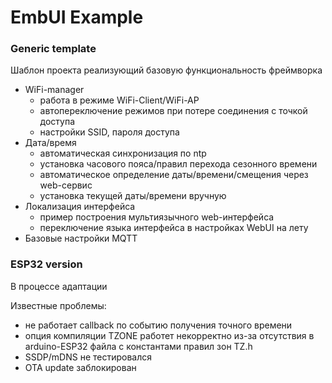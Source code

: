 # EmbUI Example

### Generic template

Шаблон проекта реализующий базовую функциональность фреймворка

  - WiFi-manager
    - работа в режиме WiFi-Client/WiFi-AP
    - автопереключение режимов при потере соединения с точкой доступа
    - настройки SSID, пароля доступа
  - Дата/время
    - автоматическая синхронизация по ntp
    - установка часового пояса/правил перехода сезонного времени
    - автоматическое определение даты/времени/смещения через web-сервис  
    - установка текущей даты/времени вручную  
  - Локализация интерфейса
    -  пример построения мультиязычного web-интерфейса
    -  переключение языка интерфейса в настройках WebUI на лету
  - Базовые настройки MQTT


### ESP32 version
В процессе адаптации

Известные проблемы:
  - не работает callback по событию получения точного времени
  - опция компиляции TZONE работет некорректно из-за отсутствия в arduino-ESP32 файла с константами правил зон TZ.h
  - SSDP/mDNS не тестировался
  - OTA update заблокирован

